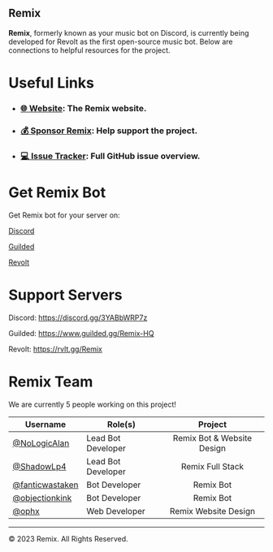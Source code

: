 ## Remix

**Remix**, formerly known as your music bot on Discord, is currently being developed for Revolt as the first open-source music bot. Below are connections to helpful resources for the project.

# Useful Links

- ### [🌐 Website](https://remix.fairuse.org): The Remix website.
- ### [💰 Sponsor Remix](https://github.com/sponsors/remix-bot): Help support the project.
- ### [💻 Issue Tracker](https://github.com/orgs/remix-bot/projects/1/views/1): Full GitHub issue overview.

# Get Remix Bot

Get Remix bot for your server on:

[Discord](https://discord.com/oauth2/authorize?client_id=808897601582923806&permissions=2184236096&scope=applications.commands%20bot)

[Guilded](https://www.guilded.gg/b/8e52a7d2-ea37-40b5-96da-b1fcd506f138)

[Revolt](https://app.revolt.chat/bot/01FVB28WQ9JHMWK8K7RD0F0VCW)

# Support Servers

Discord: https://discord.gg/3YABbWRP7z

Guilded: https://www.guilded.gg/Remix-HQ

Revolt: https://rvlt.gg/Remix

# Remix Team

We are currently 5 people working on this project!

|Username|Role(s)|Project|
|---|---|:-:|
|[@NoLogicAlan](https://github.com/NoLogicAlan)|Lead Bot Developer|Remix Bot & Website Design|
|[@ShadowLp4](https://github.com/ShadowLp174)|Lead Bot Developer|Remix Full Stack|
|[@fanticwastaken](https://github.com/fanticwastaken)|Bot Developer|Remix Bot|
|[@objectionkink](https://github.com/objectionkink)|Bot Developer|Remix Bot|
|[@ophx](https://github.com/ophx)|Web Developer|Remix Website Design|

---

&copy; 2023 Remix. All Rights Reserved.
